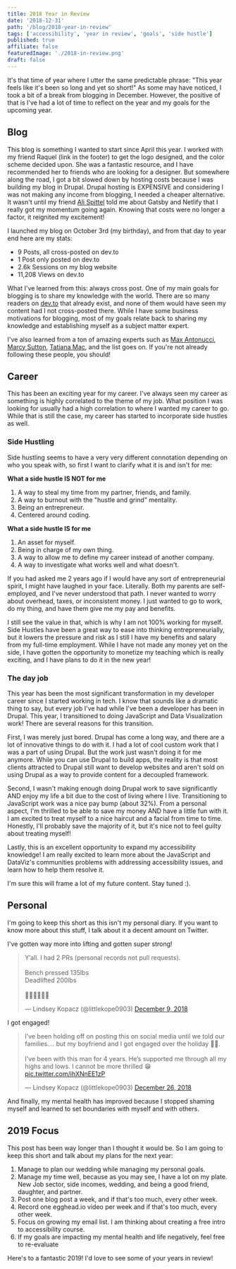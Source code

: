 ```yaml
---
title: 2018 Year in Review
date: '2018-12-31'
path: '/blog/2018-year-in-review'
tags: ['accessibility', 'year in review', 'goals', 'side hustle']
published: true
affiliate: false
featuredImage: './2018-in-review.png'
draft: false
---
```


It's that time of year where I utter the same predictable phrase: "This year feels like it's been so long and yet so short!" As some may have noticed, I took a bit of a break from blogging in December. However, the positive of that is I've had a lot of time to reflect on the year and my goals for the upcoming year.

## Blog

This blog is something I wanted to start since April this year. I worked with my friend Raquel (link in the footer) to get the logo designed, and the color scheme decided upon. She was a fantastic resource, and I have recommended her to friends who are looking for a designer. But somewhere along the road, I got a bit slowed down by hosting costs because I was building my blog in Drupal. Drupal hosting is EXPENSIVE and considering I was not making any income from blogging, I needed a cheaper alternative. It wasn't until my friend [Ali Spittel](https://twitter.com/aspittel/) told me about Gatsby and Netlify that I really got my momentum going again. Knowing that costs were no longer a factor, it reignited my excitement!

I launched my blog on October 3rd (my birthday), and from that day to year end here are my stats:

- 9 Posts, all cross-posted on dev.to
- 1 Post only posted on dev.to
- 2.6k Sessions on my blog website
- 11,208 Views on dev.to

What I've learned from this: always cross post. One of my main goals for blogging is to share my knowledge with the world. There are so many readers on [dev.to](https://dev.to/) that already exist, and none of them would have seen my content had I not cross-posted there. While I have some business motivations for blogging, most of my goals relate back to sharing my knowledge and establishing myself as a subject matter expert.

I've also learned from a ton of amazing experts such as [Max Antonucci](https://twitter.com/Maxwell_Dev), [Marcy Sutton](https://twitter.com/marcysutton), [Tatiana Mac](https://twitter.com/tatianatmac), and the list goes on. If you're not already following these people, you should!

## Career

This has been an exciting year for my career. I've always seen my career as something is highly correlated to the theme of my job. What position I was looking for usually had a high correlation to where I wanted my career to go. While that is still the case, my career has started to incorporate side hustles as well.

### Side Hustling

Side hustling seems to have a very very different connotation depending on who you speak with, so first I want to clarify what it is and isn't for me:

**What a side hustle IS NOT for me**

1. A way to steal my time from my partner, friends, and family.
2. A way to burnout with the "hustle and grind" mentality.
3. Being an entrepreneur.
4. Centered around coding.

**What a side hustle IS for me**

1. An asset for myself.
2. Being in charge of my own thing.
3. A way to allow me to define my career instead of another company.
4. A way to investigate what works well and what doesn't.

If you had asked me 2 years ago if I would have any sort of entrepreneurial spirit, I might have laughed in your face. Literally. Both my parents are self-employed, and I've never understood that path. I never wanted to worry about overhead, taxes, or inconsistent money. I just wanted to go to work, do my thing, and have them give me my pay and benefits.

I still see the value in that, which is why I am not 100% working for myself. Side Hustles have been a great way to ease into thinking entrepreneurially, but it lowers the pressure and risk as I still I have my benefits and salary from my full-time employment. While I have not made any money yet on the side, I have gotten the opportunity to monetize my teaching which is really exciting, and I have plans to do it in the new year!

### The day job

This year has been the most significant transformation in my developer career since I started working in tech. I know that sounds like a dramatic thing to say, but every job I've had while I've been a developer has been in Drupal. This year, I transitioned to doing JavaScript and Data Visualization work! There are several reasons for this transition.

First, I was merely just bored. Drupal has come a long way, and there are a lot of innovative things to do with it. I had a lot of cool custom work that I was a part of using Drupal. But the work just wasn't doing it for me anymore. While you can use Drupal to build apps, the reality is that most clients attracted to Drupal still want to develop websites and aren't sold on using Drupal as a way to provide content for a decoupled framework.

Second, I wasn't making enough doing Drupal work to save significantly AND enjoy my life a bit due to the cost of living where I live. Transitioning to JavaScript work was a nice pay bump (about 32%). From a personal aspect, I'm thrilled to be able to save my money AND have a little fun with it. I am excited to treat myself to a nice haircut and a facial from time to time. Honestly, I'll probably save the majority of it, but it's nice not to feel guilty about treating myself!

Lastly, this is an excellent opportunity to expand my accessibility knowledge! I am really excited to learn more about the JavaScript and DataViz's communities problems with addressing accessibility issues, and learn how to help them resolve it.

I'm sure this will frame a lot of my future content. Stay tuned :).

## Personal

I'm going to keep this short as this isn't my personal diary. If you want to know more about this stuff, I talk about it a decent amount on Twitter.

I've gotten way more into lifting and gotten super strong!

<blockquote class="twitter-tweet" data-lang="en"><p lang="en" dir="ltr">Y’all. I had 2 PRs (personal records not pull requests).<br/><br/>Bench pressed 135lbs<br/>Deadlifted 200lbs<br/><br/>💪🏼💪🏼💪🏼</p>&mdash; Lindsey Kopacz (@littlekope0903) <a href="https://twitter.com/littlekope0903/status/1071567729843421184?ref_src=twsrc%5Etfw">December 9, 2018</a></blockquote>

I got engaged!

<blockquote class="twitter-tweet" data-lang="en"><p lang="en" dir="ltr">I’ve been holding off on posting this on social media until we told our families.... but my boyfriend and I got engaged over the holiday 🥰😍. <br/><br/>I’ve been with this man for 4 years. He’s supported me through all my highs and lows. I cannot be more thrilled 😁 <a href="https://t.co/ihXNnEE1zP">pic.twitter.com/ihXNnEE1zP</a></p>&mdash; Lindsey Kopacz (@littlekope0903) <a href="https://twitter.com/littlekope0903/status/1077757311362519040?ref_src=twsrc%5Etfw">December 26, 2018</a></blockquote>

And finally, my mental health has improved because I stopped shaming myself and learned to set boundaries with myself and with others.

## 2019 Focus

This post has been way longer than I thought it would be. So I am going to keep this short and talk about my plans for the next year:

1. Manage to plan our wedding while managing my personal goals.
2. Manage my time well, because as you may see, I have a lot on my plate. New Job sector, side incomes, wedding, and being a good friend, daughter, and partner.
3. Post one blog post a week, and if that's too much, every other week.
4. Record one egghead.io video per week and if that's too much, every other week.
5. Focus on growing my email list. I am thinking about creating a free intro to accessibility course.
6. If my goals are impacting my mental health and life negatively, feel free to re-evaluate

Here's to a fantastic 2019! I'd love to see some of your years in review!
